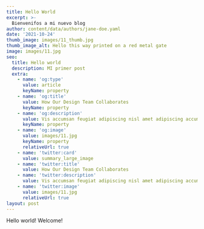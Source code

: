 ```yaml
---
title: Hello World
excerpt: >-
  Bienvenifos a mi nuevo blog
author: content/data/authors/jane-doe.yaml
date: '2021-10-24'
thumb_image: images/11_thumb.jpg
thumb_image_alt: Hello this way printed on a red metal gate
image: images/11.jpg
seo:
  title: Hello world
  description: MI primer post
  extra:
    - name: 'og:type'
      value: article
      keyName: property
    - name: 'og:title'
      value: How Our Design Team Collaborates
      keyName: property
    - name: 'og:description'
      value: Vis accumsan feugiat adipiscing nisl amet adipiscing accumsan.
      keyName: property
    - name: 'og:image'
      value: images/11.jpg
      keyName: property
      relativeUrl: true
    - name: 'twitter:card'
      value: summary_large_image
    - name: 'twitter:title'
      value: How Our Design Team Collaborates
    - name: 'twitter:description'
      value: Vis accumsan feugiat adipiscing nisl amet adipiscing accumsan.
    - name: 'twitter:image'
      value: images/11.jpg
      relativeUrl: true
layout: post
---
```

Hello world! Welcome!